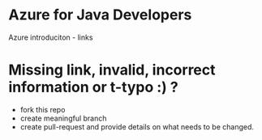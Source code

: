 # Azure for Java Developers

Azure introduciton - links 


# Missing link, invalid, incorrect information or t-typo :) ?

  - fork this repo
  - create meaningful branch
  - create pull-request and provide details on what needs to be changed.
